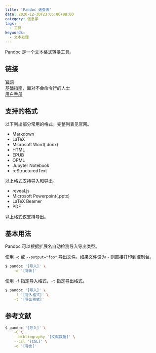 ```yaml
---
title: 'Pandoc 速查表'
date: 2020-12-30T23:05:00+08:00
category: 信息学
tags:
  - 工具
keywords:
  - 文本处理
---
```


Pandoc 是一个文本格式转换工具。

<!-- more -->

<a name="链接" ></a>

## 链接

[官网](https://pandoc.org/)  
[基础指南](https://pandoc.org/getting-started.html)，面对不会命令行的人士  
[用户手册](https://pandoc.org/MANUAL.html)

<a name="支持的格式"></a>

## 支持的格式

以下列出部分常用的格式。完整列表见官网。

- Markdown
- LaTeX
- Microsoft Word(.docx)
- HTML
- EPUB
- OPML
- Jupyter Notebook
- reStructuredText

以上格式支持导入和导出。

- reveal.js
- Microsoft Powerpoint(.pptx)
- LaTeX Beamer
- PDF

以上格式仅支持导出。

<a name="基本用法"></a>

## 基本用法

Pandoc 可以根据扩展名自动检测导入导出类型。

使用 `-o` 或 `--output="foo"` 导出文件。如果文件设为 `-` 则直接打印到控制台。

```sh
$ pandoc '[导入]' \
    -o '[导出]'
```

使用 `-f` 指定导入格式，`-t` 指定导出格式。

```sh
$ pandoc '[导入]' \
    -f '[导入格式]' \
    -t '[导出格式]'
```

<!--
```shell
pandoc test.md --bibliography my.bib --csl china-national-standard-gb-t-7714-2015-author-date.csl -o test.docx
```
-->

<a name="参考文献"></a>

## 参考文献

```sh
$ pandoc '[导入]' \
    -C \
    --bibliography '[文献数据]' \
    --csl '[CSL]' \
    -o '[导出]'
```
